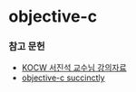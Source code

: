 # objective-c

### 참고 문헌
- [KOCW 서진석 교수님 강의자료](http://www.kocw.net/home/cview.do?cid=137f74441ceee45b)
- [objective-c succinctly](https://www.syncfusion.com/succinctly-free-ebooks/objective-c)

